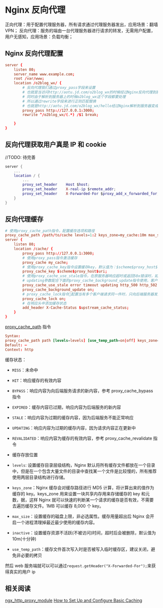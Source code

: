 # Nginx 反向代理

正向代理：用于配置代理服务器，所有请求通过代理服务器发出，应用场景：翻墙 VPN；
反向代理：服务的端由一台代理服务器进行请求的转发，无需用户配置，用户无感知，应用场景：负载均衡；

## Nginx 反向代理配置

```conf
server {
    listen 80;
    server_name www.example.com;
    root /var/www;
    location /o2blog_wx/ {
        # 反向代理我们通过proxy_pass字段来设置
        # 也就是当访问http://aotu.jd.com/o2blog_wx的时候经过Nginx反向代理到服务器上的http://127.0.0.1:3000
        # 同时由于解析到服务器上的时候o2blog_wx这个字段都要处理
        # 所以通过rewrite字段来进行正则匹配替换
        # 也就是http://aotu.jd.com/o2blog_wx/hello经过Nginx解析到服务器变成http://127.0.0.1:3000/hello
        proxy_pass http://127.0.0.1:3000;
        rewrite ^/o2blog_wx/(.*) /$1 break;

    }
}
```

## 反向代理获取用户真是 IP 和 cookie

//TODO: 待完善

```lua
server {
    ...
    location / {
        ...
        proxy_set_header    Host $host;
        proxy_set_header    X-real-ip $remote_addr;
        proxy_set_header    X-Forwarded-For $proxy_add_x_forwarded_for;
    }
}
```

## 反向代理缓存

```conf
# 使用proxy_cache_path指令，配置缓存选项和路径
proxy_cache_path /path/to/cache levels=1:2 keys_zone=my_cache:10m max_size=10g inactive=60m use_temp_path=off;
server {
    listen 80;
    location /cache/ {
        proxy_pass http://127.0.0.1:3000;
        # 使用proxy_pass指令激活缓存
        proxy_cache my_cache;
        # 使用proxy_cache_key指令设置缓存key，默认值为：$scheme$proxy_host$uri$is_args$args;
        proxy_cache_key $scheme$proxy_host$uri;
        # 使用proxy_cache_use_stale指令，在原服务器响应超时或返回50x错误时，如果缓存文件中有缓存文件，会返回缓存文件
        # updating参数配合下面的proxy_cache_background_update指令使用，客户端请求的资源以及过期或者正在向后端服务请求更新都将返回缓存内容，直到后端响应后更新缓存
        proxy_cache_use_stale error timeout updating http_500 http_502 http_503 http_504;
        proxy_cache_background_update on;
        # proxy_cache_lock指令配置当有多个客户端请求同一件时，只向后端服务器发送一次请求。
        proxy_cache_lock on;
        # 在响应头中添加缓存状态
        add_header X-Cache-Status $upstream_cache_status;
    }
}
```

[proxy_cache_path](https://nginx.org/en/docs/http/ngx_http_proxy_module.html#proxy_cache_path) 指令

```conf
Syntax:
proxy_cache_path path [levels=levels] [use_temp_path=on|off] keys_zone=name:size [inactive=time] [max_size=size] [min_free=size] [manager_files=number] [manager_sleep=time] [manager_threshold=time] [loader_files=number] [loader_sleep=time] [loader_threshold=time] [purger=on|off] [purger_files=number] [purger_sleep=time] [purger_threshold=time];
Default: —
Context: http
```

缓存状态：

- `MISS`：未命中
- `HIT`：响应缓存的有效内容
- `BYPASS`：响应内容为向后端服务请求的新内容，参考 proxy_cache_bypass 指令
- `EXPIRED`：缓存内容已过期，响应内容为后端服务的新内容
- `STALE`：响应内容为过期的缓存内容，因为后端服务不能正常响应
- `UPDATING`：响应内容为过期的缓存内容，因为请求内容正在更新中
- `REVALIDATED`：响应内容为缓存的有效内容，参考 proxy_cache_revalidate 指令

- 缓存存放位置
- `levels`: 设置缓存目录层级结构，Nginx 默认将所有缓存文件都放在一个目录中，但是在一个包含大量文件的目录中查找某一个文件是比较慢的，所有推荐使用两层目录结构进行存储。
- `keys_zone`：Nginx 缓存会对缓存路径进行 MD5 计算，将计算出来的值作为缓存的 key。keys_zone 用来设置一块共享内存用来存储缓存的 key 和元数，据，这样 Nginx 就可以快速的判断某一个请求的缓存是否有效，不需要去遍历缓存文件。1MB 可以缓存 8,000 个 key。
- `max_size`：设置缓存的磁盘上限，非必选属性。缓存用量超出后 Nginx 会开启一个进程清理掉最近最少使用的缓存内容。
- `inactive`：设置缓存资源不活跃(不被访问)时间，超时后会被删除，默认值为 10m(十分钟)
- `use_temp_path`：缓存文件首次写入时是否被写入临时缓存区，建议关闭，避免非必要的拷贝

然后 web 服务端就可以可以通过`request.getHeader("X-Forwarded-For");`来获得真实的用户 ip

## 相关阅读

[ngx_http_proxy_module](https://nginx.org/en/docs/http/ngx_http_proxy_module.html)
[How to Set Up and Configure Basic Caching](https://www.nginx.com/blog/nginx-caching-guide/#proxy_cache_path)
